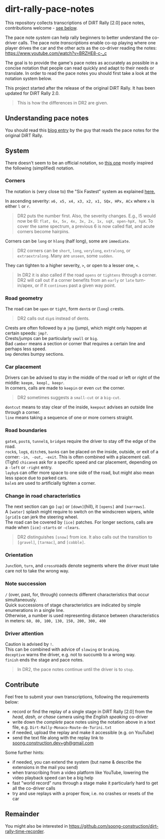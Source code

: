 # dirt-rally-pace-notes

This repository collects transcriptions of DiRT Rally [2.0] pace notes, contributions welcome - [see below](#contribute).  

The pace note *system* can help rally beginners to better understand the co-driver calls. The pace note *transcriptions* enable co-op playing where one player drives the car and the other acts as the co-driver reading the notes: https://www.youtube.com/watch?v=BRZHE8-c-_c 

The goal is to provide the game's pace notes as accurately as possible in a concise notation that people can read quickly and adapt to their needs or translate. In order to read the pace notes you should first take a look at the notation system below. 

This project started after the release of the original DiRT Rally. It has been updated for DiRT Rally 2.0. 
> This is how the differences in DR2 are given.

## Understanding pace notes
You should read this [blog entry](https://web.archive.org/web/20190915224245/http://blog.codemasters.com/dirt/04/co-driver-calls-explained/) by the guy that reads the pace notes for the original DiRT Rally.

## System
There doesn't seem to be an official notation, so [this one](https://web.archive.org/web/20201021153035/https://www.automobilemag.com/news/a-beginners-guide-to-rally-pace-notes/) mostly inspired the following (simplified) notation.

### Corners
The notation is (very close to) the "Six Fastest" system as explained [here.](https://www.rallynews.net/pattersonpacenotes/systemtypes.asp)  

In ascending severity: ``x6, x5, x4, x3, x2, x1, SQx, HPx, ACx`` where ``x`` is either ``l`` or ``r``.  
> DR2 puts the number first. Also, the severity changes. E.g., l5 would now be 6l: `flat, 6x, 5x, 4x, 3x, 2x, 1x, sqX, open-hpX, hpX`. To cover the same spectrum, a previous 6 is now called flat, and acute corners become hairpins.

Corners can be ``long`` or ``hlong`` (half long), some are `immediate`.  
> DR2 corners can be `short`, `long`, `verylong`, `extralong`, or `extraextralong`. Many are `unseen`, some `sudden`.

They can tighten to a higher severity, ``>``, or open to a lesser one, ``<``. 
> In DR2 it is also called if the road `opens` or `tightens` through a corner.    
> DR2 will call out if a corner benefits from an `early` or `late` turn-in/apex, or if it `continues` past a given way point.

### Road geometry
The road can be ``open`` or ``tight``, form ``dent``s or (``long``) ``cr``ests.  
> DR2 calls out `dip`s instead of dents.  

Crests are often followed by a ``jmp`` (jump), which might only happen at certain speeds: ``jmp?``.  
Crests/jumps can be particularly ``small`` or ``big``.  
Bad ``camber`` means a section or corner that requires a certain line and perhaps less speed.  
``bmp`` denotes bumpy sections.  

### Car placement
Drivers can be advised to stay in the middle of the road or left or right of the middle: ``keepm, keepl, keepr``.  
In corners, calls are made to ``keepin`` or even ``cut`` the corner.  
> DR2 sometimes suggests a `small-cut` or a `big-cut`.

``dontcut`` means to stay clear of the inside, ``keepout`` advises an outside line through a corner.  
``line`` means taking a sequence of one or more corners straight. 

### Road boundaries
``gate``s, ``post``s, ``tunnel``s, ``bridge``s require the driver to stay off the edge of the road.   
``rock``s, ``log``s, ``ditch``es, ``bank``s can be placed on the inside, outside, or exit of a corner: ``-in, -out, -exit``. This is often combined with a placement call.  
(Tight) `chicane`s ask for a specific speed and car placement, depending on a `-left` or `-right` entry.  
`layby`s can offer more space to one side of the road, but might also mean less space due to parked cars.   
`bale`s are used to artificially tighten a corner.

### Change in road characteristics
The next section can go ``[up]`` or ``[down]``(hill), it ``[opens]`` and ``[narrows]``.  
A `[water]` splash might require to switch on the windscreen wipers, while `[grid]`s can jerk the steering wheel.  
The road can be covered by ``[ice]`` patches. For longer sections, calls are made when `[ice]-starts` or `-clears`.  
> DR2 distinguishes `[snow]` from ice. It also calls out the transition to `[gravel]`, `[tarmac]`, and `[cobble]`.  

### Orientation
``Junc``tion, ``turn``, and ``cross``roads denote segments where the driver must take care not to take the wrong way.  

### Note succession
``/`` (over, past, for, through) connects different characteristics that occur simultaneously.  
Quick successions of stage characteristics are indicated by simple enumerations in a single line.  
Otherwise, a number is used representing distance between characteristics in meters: ``60, 80, 100, 130, 150, 200, 300, 400``

### Driver attention
Caution is advised by ``!``.  
This can be combined with advice of ``slowing`` or ``braking``.  
``deceptive`` warns the driver, e.g. not to succumb to a wrong way.  
``finish`` ends the stage and pace notes.  
> In DR2, the pace notes continue until the driver is to `stop`.

## Contribute
Feel free to submit your own transcriptions, following the requirements below:
- record or find the replay of a single stage in DiRT Rally [2.0] from the *head, dash, or chase* camera using the *English speaking* co-driver 
- write down the *complete* pace notes using the notation above in a text file, e.g. `Dirt-Rally-Monaco-Route-de-Turini.txt`
- if needed, upload the replay and make it accessible (e.g. on YouTube)
- send the text file along with the replay link to soong.construction.dev+gh@gmail.com

Some further hints:
- if needed, you can extend the system (but name & describe the extensions in the mail you send)
- when transcribing from a video platform like YouTube, lowering the video playback speed can be a big help
- fast "world record" runs through a stage make it particularly hard to get all the co-driver calls
- try and use replays with a proper flow, i.e. no crashes or resets of the car

## Remainder
You might also be interested in https://github.com/soong-construction/dirt-rally-time-recorder.
